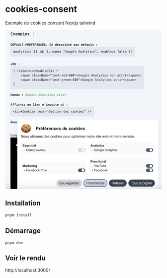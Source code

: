 # cookies-consent

Exemple de cookies consent Nextjs tailwind

![Aperçu du CV ](/public/images/thumbnail.jpeg)

## Installation

```bash
pnpm install
```

## Démarrage

```bash
pnpm dev
```

## Voir le rendu

http://localhost:3000/

```

```
